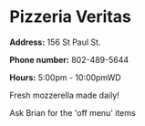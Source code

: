 # Pizzeria Veritas
 
**Address:** 156 St Paul St.

**Phone number:** 802-489-5644
 
**Hours:** 5:00pm - 10:00pmWD

Fresh mozzerella made daily!

Ask Brian for the 'off menu' items
